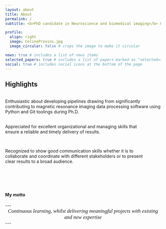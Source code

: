 ```yaml
---
layout: about
title: About
permalink: /
subtitle: <b>PhD candidate in Neuroscience and biomedical imaging</b> &nbsp;&nbsp;&nbsp;&nbsp; <i class="fas fa-map-marker-alt"></i> Switzerland &nbsp;&nbsp;&nbsp;&nbsp;&nbsp;<br> <i class="fas fa-envelope"></i><a href="mailto:provins.celine@hotmail.com"> provins.celine@hotmail.com</a> &nbsp;&nbsp;&nbsp;&nbsp; <i class="fab fa-linkedin"></i><a href="https://www.linkedin.com/in/celine-provins/"> LinkedIn</a>

profile:
  align: right
  image: CelineProvins.jpg
  image_circular: false # crops the image to make it circular

news: true # includes a list of news items
selected_papers: true # includes a list of papers marked as "selected={true}"
social: true # includes social icons at the bottom of the page
---
```


<h2> Highlights </h2>
<div style="padding-bottom: 40px; white-space: pre-line;">
Enthusiastic about developing pipelines drawing from significantly contributing to magnetic resonance imaging data processing software using Python and Git toolings during Ph.D.

Appreciated for excellent organizational and managing skills that ensure a reliable and timely delivery of results.

Recognized to show good communication skills whether it is to collaborate and coordinate with different stakeholders or to present clear results to a broad audience.

</div>

<h4> My motto </h4>
---
<div style="text-align: center; font-family: 'Didot', serif; font-size: 1.2em; font-style: italic;">
Continuous learning, whilst delivering meaningful projects with existing and new expertise
</div>
---

<!-- > <span style="font-family: 'Didot', serif; font-size: 1.0em; font-style: italic; margin-top: 0;">
> Continuous learning, whilst delivering meaningful projects with existing and new expertise
> </span> -->
